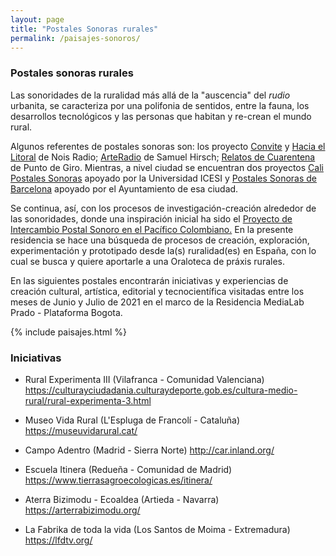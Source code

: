 ```yaml
---
layout: page
title: "Postales Sonoras rurales"
permalink: /paisajes-sonoros/
---
```


### Postales sonoras rurales

Las sonoridades de la ruralidad más allá de la "auscencia" del _rudio_ urbanita, se caracteriza por una polifonia de sentidos, entre la fauna, los desarrollos tecnológicos y las personas que habitan y re-crean el mundo rural. 

Algunos referentes de postales sonoras son: los proyecto [Convite](https://noisradio.co/convite) y [Hacia el Litoral](https://soundcloud.com/noisradio/sets/postales-sonoras-de-la-estaci) de Nois Radio; [ArteRadio](https://cerosetenta.uniandes.edu.co/postales-sonoras/) de Samuel Hirsch; [Relatos de Cuarentena](https://postalesonorasec.wixsite.com/inicio) de Punto de Giro. Mientras, a nivel ciudad se encuentran dos proyectos [Cali Postales Sonoras](https://www.icesi.edu.co/calipostalessonoras/) apoyado por la Universidad ICESI y [Postales Sonoras de Barcelona](https://ajuntament.barcelona.cat/castelldemontjuic/es/activitats/noticies/postales-sonoras) apoyado por el Ayuntamiento de esa ciudad. 

Se continua, así, con los procesos de investigación-creación alrededor de las sonoridades, donde una inspiración inicial ha sido el [Proyecto de Intercambio Postal Sonoro en el Pacífico Colombiano.](https://seresbioculturales.wordpress.com/postales-sonoras-2/) En la presente residencia se hace una búsqueda de procesos de creación, exploración, experimentación y prototipado desde la(s) ruralidad(es) en España, con lo cual se busca y quiere aportarle a una Oraloteca de práxis rurales. 

En las siguientes postales encontrarán iniciativas y experiencias de creación cultural, artística, editorial y tecnocientífica visitadas entre los meses de Junio y Julio de 2021 en el marco de la Residencia MediaLab Prado - Plataforma Bogota.   

{% include paisajes.html %}

### Iniciativas

* Rural Experimenta III (Vilafranca - Comunidad Valenciana)
https://culturayciudadania.culturaydeporte.gob.es/cultura-medio-rural/rural-experimenta-3.html 

*  Museo Vida Rural (L'Espluga de Francolí - Cataluña)
https://museuvidarural.cat/ 

*  Campo Adentro (Madrid - Sierra Norte)
http://car.inland.org/

*  Escuela Itinera (Redueña - Comunidad de Madrid)
https://www.tierrasagroecologicas.es/itinera/ 

*  Aterra Bizimodu - Ecoaldea (Artieda - Navarra)
https://arterrabizimodu.org/

*  La Fabrika de toda la vida (Los Santos de Moima - Extremadura)
https://lfdtv.org/ 
